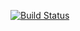 
[![Build Status](http://ec2-13-50-8-125.eu-north-1.compute.amazonaws.com/buildStatus/icon?job=run-scripts)](http://ec2-13-50-8-125.eu-north-1.compute.amazonaws.com/job/run-scripts/)
